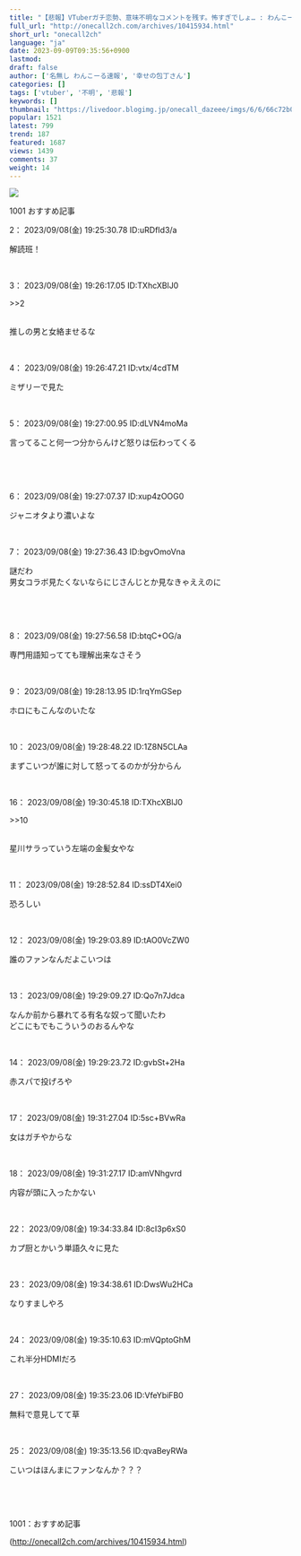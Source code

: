 ```yaml
---
title: "【悲報】VTuberガチ恋勢、意味不明なコメントを残す。怖すぎでしょ… : わんこーる速報！"
full_url: "http://onecall2ch.com/archives/10415934.html"
short_url: "onecall2ch"
language: "ja"
date: 2023-09-09T09:35:56+0900
lastmod: 
draft: false
author: ['名無し わんこーる速報', '幸せの包丁さん']
categories: []
tags: ['vtuber', '不明', '悲報']
keywords: []
thumbnail: "https://livedoor.blogimg.jp/onecall_dazeee/imgs/6/6/66c72b06-s.jpg"
popular: 1521
latest: 799
trend: 187
featured: 1687
views: 1439
comments: 37
weight: 14
---
```


![](https://livedoor.blogimg.jp/onecall_dazeee/imgs/6/6/66c72b06-s.jpg)

<div> <p class='name2'> 1001 おすすめ記事</p> <p class='name2'>2： 2023/09/08(金) 19:25:30.78 ID:uRDfId3/a</p><p class='onecall'> 解読班！ <br></p><br> <p class='name2'>3： 2023/09/08(金) 19:26:17.05 ID:TXhcXBlJ0</p><p class='onecall'> <p class='anchor'>>>2</p> <br> 推しの男と女絡ませるな<br></p><br> <p class='name2'>4： 2023/09/08(金) 19:26:47.21 ID:vtx/4cdTM</p><p class='onecall'> ミザリーで見た <br></p><br> <p class='name2'>5： 2023/09/08(金) 19:27:00.95 ID:dLVN4moMa</p><p class='onecall'><p> 言ってること何一つ分からんけど怒りは伝わってくる </p><br></p><br> <p class='name2'>6： 2023/09/08(金) 19:27:07.37 ID:xup4zOOG0</p><p class='onecall'> ジャニオタより濃いよな <br></p><br> <p class='name2'>7： 2023/09/08(金) 19:27:36.43 ID:bgvOmoVna</p><p class='onecall'><p> 謎だわ <br> 男女コラボ見たくないならにじさんじとか見なきゃええのに </p><br></p><br> <p class='name2'>8： 2023/09/08(金) 19:27:56.58 ID:btqC+OG/a</p><p class='onecall'> 専門用語知ってても理解出来なさそう <br></p><br> <p class='name2'>9： 2023/09/08(金) 19:28:13.95 ID:1rqYmGSep</p><p class='onecall'> ホロにもこんなのいたな <br></p><br> <p class='name2'>10： 2023/09/08(金) 19:28:48.22 ID:1Z8N5CLAa</p><p class='onecall'> まずこいつが誰に対して怒ってるのかが分からん <br></p><br> <p class='name2'>16： 2023/09/08(金) 19:30:45.18 ID:TXhcXBlJ0</p><p class='onecall'> <p class='anchor'>>>10</p> <br> 星川サラっていう左端の金髪女やな <br></p><br> <p class='name2'>11： 2023/09/08(金) 19:28:52.84 ID:ssDT4Xei0</p><p class='onecall'> 恐ろしい <br></p><br> <p class='name2'>12： 2023/09/08(金) 19:29:03.89 ID:tAO0VcZW0</p><p class='onecall'> 誰のファンなんだよこいつは <br></p><br> <p class='name2'>13： 2023/09/08(金) 19:29:09.27 ID:Qo7n7Jdca</p><p class='onecall'> なんか前から暴れてる有名な奴って聞いたわ <br> どこにもでもこういうのおるんやな <br></p><br> <p class='name2'>14： 2023/09/08(金) 19:29:23.72 ID:gvbSt+2Ha</p><p class='onecall'> 赤スパで投げろや <br></p><br> <p class='name2'>17： 2023/09/08(金) 19:31:27.04 ID:5sc+BVwRa</p><p class='onecall'> 女はガチやからな <br></p><br> <p class='name2'>18： 2023/09/08(金) 19:31:27.17 ID:amVNhgvrd</p><p class='onecall'> 内容が頭に入ったかない <br></p><br> <p class='name2'>22： 2023/09/08(金) 19:34:33.84 ID:8cI3p6xS0</p><p class='onecall'> カプ厨とかいう単語久々に見た <br></p><br> <p class='name2'>23： 2023/09/08(金) 19:34:38.61 ID:DwsWu2HCa</p><p class='onecall'> なりすましやろ <br></p><br> <p class='name2'>24： 2023/09/08(金) 19:35:10.63 ID:mVQptoGhM</p><p class='onecall'> これ半分HDMIだろ <br></p><br> <p class='name2'>27： 2023/09/08(金) 19:35:23.06 ID:VfeYbiFB0</p><p class='onecall'> 無料で意見してて草 <br></p><br> <p class='name2'>25： 2023/09/08(金) 19:35:13.56 ID:qvaBeyRWa</p><p class='onecall'><p> こいつはほんまにファンなんか？？？ </p><br></p><br> <p class='name2'>1001：おすすめ記事</p> </div>

(http://onecall2ch.com/archives/10415934.html)
